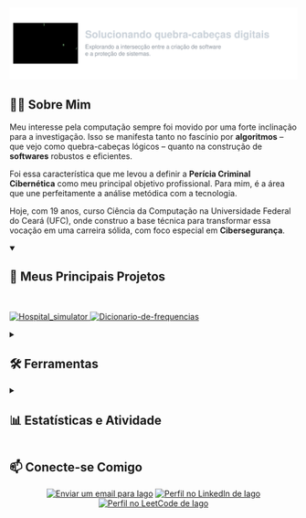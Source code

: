 ![Cabeçalho customizado](https://raw.githubusercontent.com/Iagoolo/Iagoolo/main/Header.svg)

## 👨‍💻 Sobre Mim

Meu interesse pela computação sempre foi movido por uma forte inclinação para a investigação. Isso se manifesta tanto no fascínio por **algoritmos** – que vejo como quebra-cabeças lógicos – quanto na construção de **softwares** robustos e eficientes.

Foi essa característica que me levou a definir a **Perícia Criminal Cibernética** como meu principal objetivo profissional. Para mim, é a área que une perfeitamente a análise metódica com a tecnologia.

Hoje, com 19 anos, curso Ciência da Computação na Universidade Federal do Ceará (UFC), onde construo a base técnica para transformar essa vocação em uma carreira sólida, com foco especial em **Cibersegurança**.

<details open>
  <summary><h2>🚀 Meus Principais Projetos</h2></summary>
  <br>
  <p align="left">
    <a href="https://github.com/Iagoolo/Hospital_simulator">
      <img width="380" src="https://denvercoder1-github-readme-stats.vercel.app/api/pin/?username=Iagoolo&repo=Hospital_simulator&theme=onedark&show_icons=true" alt="Hospital_simulator">
    </a>
    <a href="https://github.com/Iagoolo/Dicionario-de-frequencias">
      <img width="380" src="https://denvercoder1-github-readme-stats.vercel.app/api/pin/?username=Iagoolo&repo=Dicionario-de-frequencias&theme=onedark&show_icons=true" alt="Dicionario-de-frequencias">
    </a>
  </p>
</details>

<details>
  <summary><h2>🛠️ Ferramentas</h2></summary>
  
  <details>
    <summary><h3>💻 Linguagens</h3></summary>
    <p align="left">
      <a href="https://github.com/search?q=user%3AIagoolo+language%3Ac"><img alt="C" src="https://custom-icon-badges.demolab.com/badge/C-03599C.svg?logo=c-in-hexagon&logoColor=white"></a>
      <a href="https://github.com/search?q=user%3AIagoolo+language%3Acpp"><img alt="C++" src="https://custom-icon-badges.demolab.com/badge/C++-9C033A.svg?logo=cpp2&logoColor=white"></a>
      <a href="https://github.com/search?q=user%3AIagoolo+language%3Ajava"><img alt="Java" src="https://custom-icon-badges.demolab.com/badge/Java-007396.svg?logo=java&logoColor=white"></a>
      <a href="https://github.com/search?q=user%3AIagoolo+language%3Ago"><img alt="Go" src="https://img.shields.io/badge/Go-00ADD8.svg?logo=go&logoColor=white"></a>
      <a href="https://github.com/search?q=user%3AIagoolo+language%3Asql"><img alt="SQL" src="https://custom-icon-badges.demolab.com/badge/SQL-025E8C.svg?logo=database&logoColor=white"></a>
    </p>
  </details>

  <details>
    <summary><h3>🗄️ Databases</h3></summary>
    <p align="left">
      <a href="#"><img alt="PostgreSQL" src ="https://custom-icon-badges.demolab.com/badge/PostgreSQL-336791.svg?logo=postgresql&logoColor=white"></a>
    </p>
  </details>

  <details>
    <summary><h3>⚙️ Software e Ferramentas</h3></summary>
    <p align="left">
      <a href="#"><img alt="Linux" src="https://img.shields.io/badge/Linux-FCC624?style=for-the-badge&logo=linux&logoColor=black"></a>
      <a href="#"><img alt="Windows" src="https://img.shields.io/badge/Windows-0078D6?style=for-the-badge&logo=windows&logoColor=white"></a>
      <a href="#"><img alt="Git" src="https://custom-icon-badges.demolab.com/badge/Git-F05032.svg?logo=git&logoColor=white"></a>
      <a href="#"><img alt="VS Code" src="https://custom-icon-badges.demolab.com/badge/VS%20Code-007ACC.svg?logo=visual-studio-code&logoColor=white"></a>
    </p>
  </details>

</details>

<details>
  <summary><h2>📊 Estatísticas e Atividade</h2></summary>

  <h3>🔥 Estatísticas de Sequência (Streak)</h3>
  <p>
    <a href="https://github.com/DenverCoder1/github-readme-streak-stats">
      <img title="Estatísticas de Sequência do Iago" alt="Iago's streak" src="https://github-readme-streak-stats-eight.vercel.app/?user=Iagoolo&theme=monokai-metallian&hide_border=true&short_numbers=true"/>
    </a>
  </p>
  
  <br>

  <h3>💻 Estatísticas Gerais do GitHub</h3>
  <p>
    <a href="https://github.com/anuraghazra/github-readme-stats">
      <img alt="Estatísticas do GitHub de Iago" src="https://denvercoder1-github-readme-stats.vercel.app/api/?username=Iagoolo&show_icons=true&include_all_commits=true&count_private=true&theme=react&hide_border=true&bg_color=1F222E&title_color=F85D7F&icon_color=F8D866" height="192px"/>
    </a>
    <a href="https://github.com/anuraghazra/github-readme-stats">
      <img alt="Linguagens mais usadas por Iago" src="https://denvercoder1-github-readme-stats.vercel.app/api/top-langs/?username=Iagoolo&langs_count=8&layout=compact&theme=react&hide_border=true&bg_color=1F222E&title_color=F85D7F&icon_color=F8D866" height="192px"/>
    </a>
  </p>
  
  <p>
    <a href="https://github.com/ashutosh00710/github-readme-activity-graph">
      <img alt="Gráfico de Atividade do Iago" src="https://github-readme-activity-graph.vercel.app/graph?username=Iagoolo&bg_color=1F222E&color=F8D866&line=F85D7F&point=FFFFFF&hide_border=true" />
    </a>
  </p>

</details>

## 📫 Conecte-se Comigo

<p align="center">
  <a href="mailto:iagooliveiralo070@gmail.com"><img alt="Enviar um email para Iago" src="https://img.shields.io/badge/Email-000?style=for-the-badge&logo=gmail&logoColor=red"></a>
  <a href="https://www.linkedin.com/in/iagoolo" target="_blank"><img alt="Perfil no LinkedIn de Iago" src="https://img.shields.io/badge/LinkedIn-0077B5?style=for-the-badge&logo=linkedin&logoColor=white"></a>
  <a href="https://leetcode.com/Iagoolo/"><img alt="Perfil no LeetCode de Iago" src="https://img.shields.io/badge/LeetCode-000000?style=for-the-badge&logo=LeetCode&logoColor=#d16c06"></a>
</p>
